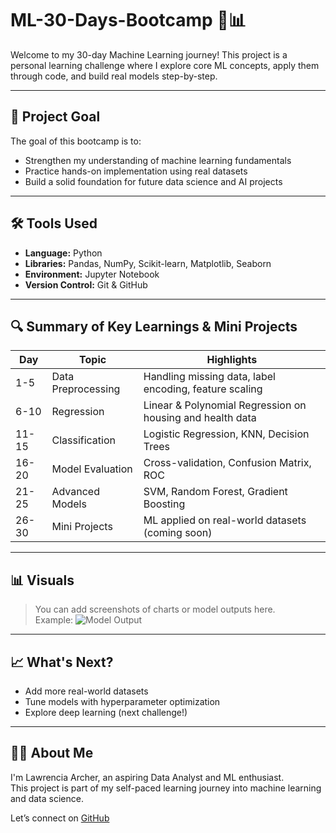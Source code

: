 # ML-30-Days-Bootcamp 🧠📊

Welcome to my 30-day Machine Learning journey! This project is a personal learning challenge where I explore core ML concepts, apply them through code, and build real models step-by-step.

---

## 📌 Project Goal

The goal of this bootcamp is to:
- Strengthen my understanding of machine learning fundamentals
- Practice hands-on implementation using real datasets
- Build a solid foundation for future data science and AI projects

---

## 🛠 Tools Used

- **Language:** Python  
- **Libraries:** Pandas, NumPy, Scikit-learn, Matplotlib, Seaborn  
- **Environment:** Jupyter Notebook  
- **Version Control:** Git & GitHub  

---

## 🔍 Summary of Key Learnings & Mini Projects

| Day | Topic | Highlights |
|-----|-------|-----------|
| 1-5 | Data Preprocessing | Handling missing data, label encoding, feature scaling |
| 6-10 | Regression | Linear & Polynomial Regression on housing and health data |
| 11-15 | Classification | Logistic Regression, KNN, Decision Trees |
| 16-20 | Model Evaluation | Cross-validation, Confusion Matrix, ROC |
| 21-25 | Advanced Models | SVM, Random Forest, Gradient Boosting |
| 26-30 | Mini Projects | ML applied on real-world datasets (coming soon) |

---

## 📊 Visuals

> You can add screenshots of charts or model outputs here.  
Example:
![Model Output](https://github.com/llawlaw23/ML-30-Days-Bootcamp/blob/main/Day%205/output.png?raw=true)


---

## 📈 What's Next?

- Add more real-world datasets
- Tune models with hyperparameter optimization
- Explore deep learning (next challenge!)

---

## 🙋‍♀️ About Me

I'm Lawrencia Archer, an aspiring Data Analyst and ML enthusiast.  
This project is part of my self-paced learning journey into machine learning and data science.

Let’s connect on [GitHub](https://github.com/llawlaw23)
